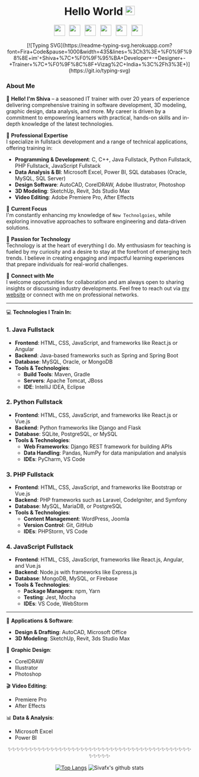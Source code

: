 <div align="center">
  <h1> Hello World <img src="https://media.giphy.com/media/hvRJCLFzcasrR4ia7z/giphy.gif" width="25px"></h1>
</div>

<p align='center'> 
<a href="https://www.linkedin.com/in/sivfx/"><img height="30" src="https://raw.githubusercontent.com/trinwin/trinwin/master/icons/linkedin.png?raw=true"></a>&nbsp;&nbsp;
<a href="https://medium.com/@sivafx"><img height="30" src="https://raw.githubusercontent.com/trinwin/trinwin/master/icons/medium.png?raw=true"></a>&nbsp;&nbsp;
<a href="https://twitter.com/sivafx"><img height="30" src="https://raw.githubusercontent.com/trinwin/trinwin/master/icons/twitter.png?raw=true"></a>&nbsp;&nbsp;
<a href="https://dev.to/sivafx"><img height="30" src="https://raw.githubusercontent.com/trinwin/trinwin/master/icons/devto.png?raw=true"></a>&nbsp;&nbsp;
<a href="https://instagram.com/sivafx"><img height="30" src="https://raw.githubusercontent.com/trinwin/trinwin/master/icons/instagram.png?raw=true"></a>&nbsp;&nbsp;
<a href="https://unsplash.com/@sivafx"><img height="30" src="https://raw.githubusercontent.com/trinwin/trinwin/master/icons/unsplash.png?raw=true"></a>&nbsp;&nbsp;

<div align="center">
  [![Typing SVG](https://readme-typing-svg.herokuapp.com?font=Fira+Code&pause=1000&width=435&lines=%3Ch3%3E+%F0%9F%98%8E+im'+Shiva+%7C+%F0%9F%95%BA+Developer+-+Designer+-+Trainer+%7C+%F0%9F%8C%8F+Vizag%2C+India+%3C%2Fh3%3E+)](https://git.io/typing-svg)
</div>

### About Me 

👋 **Hello! I'm Shiva** – a seasoned IT trainer with over 20 years of experience delivering comprehensive training in software development, 3D modeling, graphic design, data analysis, and more. My career is driven by a commitment to empowering learners with practical, hands-on skills and in-depth knowledge of the latest technologies.

🌟 **Professional Expertise**  
I specialize in fullstack development and a range of technical applications, offering training in:
- **Programming & Development**: C, C++, Java Fullstack, Python Fullstack, PHP Fullstack, JavaScript Fullstack
- **Data Analysis & BI**: Microsoft Excel, Power BI, SQL databases (Oracle, MySQL, SQL Server)
- **Design Software**: AutoCAD, CorelDRAW, Adobe Illustrator, Photoshop
- **3D Modeling**: SketchUp, Revit, 3ds Studio Max
- **Video Editing**: Adobe Premiere Pro, After Effects

🚀 **Current Focus**  
I'm constantly enhancing my knowledge of `New Technolgoies`, while exploring innovative approaches to software engineering and data-driven solutions.

🌱 **Passion for Technology**  
Technology is at the heart of everything I do. My enthusiasm for teaching is fueled by my curiosity and a desire to stay at the forefront of emerging tech trends. I believe in creating engaging and impactful learning experiences that prepare individuals for real-world challenges.

💬 **Connect with Me**  
I welcome opportunities for collaboration and am always open to sharing insights or discussing industry developments. Feel free to reach out via [my website](sivafx@gmail.com) or connect with me on professional networks.


---

💻 **Technologies I Train In:**

### 1. **Java Fullstack**
- **Frontend**: HTML, CSS, JavaScript, and frameworks like React.js or Angular
- **Backend**: Java-based frameworks such as Spring and Spring Boot
- **Database**: MySQL, Oracle, or MongoDB
- **Tools & Technologies**: 
  - **Build Tools**: Maven, Gradle
  - **Servers**: Apache Tomcat, JBoss
  - **IDE**: IntelliJ IDEA, Eclipse

### 2. **Python Fullstack**
- **Frontend**: HTML, CSS, JavaScript, and frameworks like React.js or Vue.js
- **Backend**: Python frameworks like Django and Flask
- **Database**: SQLite, PostgreSQL, or MySQL
- **Tools & Technologies**:
  - **Web Frameworks**: Django REST framework for building APIs
  - **Data Handling**: Pandas, NumPy for data manipulation and analysis
  - **IDEs**: PyCharm, VS Code

### 3. **PHP Fullstack**
- **Frontend**: HTML, CSS, JavaScript, and frameworks like Bootstrap or Vue.js
- **Backend**: PHP frameworks such as Laravel, CodeIgniter, and Symfony
- **Database**: MySQL, MariaDB, or PostgreSQL
- **Tools & Technologies**:
  - **Content Management**: WordPress, Joomla
  - **Version Control**: Git, GitHub
  - **IDEs**: PHPStorm, VS Code

### 4. **JavaScript Fullstack**
- **Frontend**: HTML, CSS, JavaScript, frameworks like React.js, Angular, and Vue.js
- **Backend**: Node.js with frameworks like Express.js
- **Database**: MongoDB, MySQL, or Firebase
- **Tools & Technologies**:
  - **Package Managers**: npm, Yarn
  - **Testing**: Jest, Mocha
  - **IDEs**: VS Code, WebStorm

---

📐 **Applications & Software**:
- **Design & Drafting**: AutoCAD, Microsoft Office
- **3D Modeling**: SketchUp, Revit, 3ds Studio Max

🎨 **Graphic Design**:
- CorelDRAW
- Illustrator
- Photoshop

🎬 **Video Editing**:
- Premiere Pro
- After Effects

📊 **Data & Analysis**:
- Microsoft Excel
- Power BI

<div align="center">
✨✨✨✨✨✨✨✨✨✨✨✨✨✨✨✨✨✨✨✨✨✨✨✨✨✨✨✨✨✨✨✨✨✨✨✨✨✨✨✨✨✨✨✨✨✨✨✨

[![Top Langs](https://github-readme-stats.vercel.app/api/top-langs/?username=sivafx&layout=compact)](https://github.com/anuraghazra/github-readme-stats)
![Sivafx's github stats](https://github-readme-stats.vercel.app/api/?username=sivafx&show_icons=true&title_color=1F75C8&icon_color=2AA410&text_color=043667&bg_color=ffffff)
</div>
<!--
**sivafx/sivafx** is a ✨ _special_ ✨ repository because its `README.md` (this file) appears on your GitHub profile.
-->
